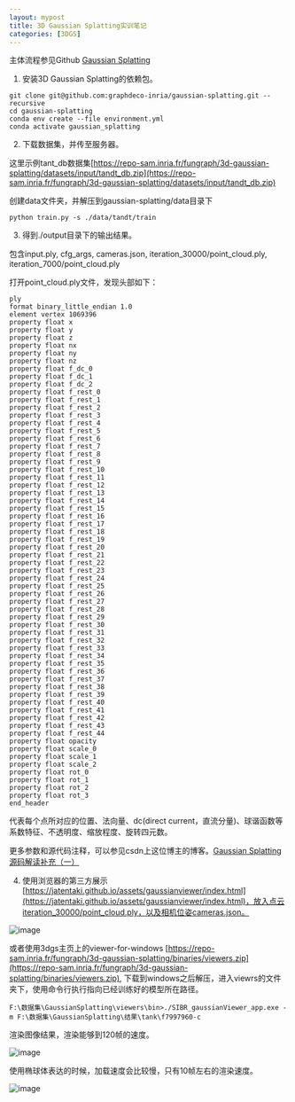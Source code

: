 ```yaml
---
layout: mypost
title: 3D Gaussian Splatting实训笔记
categories: [3DGS]
---
```


主体流程参见Github [Gaussian Splatting](https://github.com/graphdeco-inria/gaussian-splatting?tab=readme-ov-file)

1. 安装3D Gaussian Splatting的依赖包。

```
git clone git@github.com:graphdeco-inria/gaussian-splatting.git --recursive
cd gaussian-splatting
conda env create --file environment.yml
conda activate gaussian_splatting
```

2. 下载数据集，并传至服务器。

这里示例tant_db数据集[https://repo-sam.inria.fr/fungraph/3d-gaussian-splatting/datasets/input/tandt_db.zip](https://repo-sam.inria.fr/fungraph/3d-gaussian-splatting/datasets/input/tandt_db.zip)

创建data文件夹，并解压到gaussian-splatting/data目录下

```
python train.py -s ./data/tandt/train  
```

3. 得到./output目录下的输出结果。

包含input.ply, cfg_args, cameras.json, iteration_30000/point_cloud.ply, iteration_7000/point_cloud.ply

打开point_cloud.ply文件，发现头部如下：

```
ply
format binary_little_endian 1.0
element vertex 1069396
property float x
property float y
property float z
property float nx
property float ny
property float nz
property float f_dc_0
property float f_dc_1
property float f_dc_2
property float f_rest_0
property float f_rest_1
property float f_rest_2
property float f_rest_3
property float f_rest_4
property float f_rest_5
property float f_rest_6
property float f_rest_7
property float f_rest_8
property float f_rest_9
property float f_rest_10
property float f_rest_11
property float f_rest_12
property float f_rest_13
property float f_rest_14
property float f_rest_15
property float f_rest_16
property float f_rest_17
property float f_rest_18
property float f_rest_19
property float f_rest_20
property float f_rest_21
property float f_rest_22
property float f_rest_23
property float f_rest_24
property float f_rest_25
property float f_rest_26
property float f_rest_27
property float f_rest_28
property float f_rest_29
property float f_rest_30
property float f_rest_31
property float f_rest_32
property float f_rest_33
property float f_rest_34
property float f_rest_35
property float f_rest_36
property float f_rest_37
property float f_rest_38
property float f_rest_39
property float f_rest_40
property float f_rest_41
property float f_rest_42
property float f_rest_43
property float f_rest_44
property float opacity
property float scale_0
property float scale_1
property float scale_2
property float rot_0
property float rot_1
property float rot_2
property float rot_3
end_header
```

代表每个点所对应的位置、法向量、dc(direct current，直流分量)、球谐函数等系数特征、不透明度、缩放程度、旋转四元数。

更多参数和源代码注释，可以参见csdn上这位博主的博客。[Gaussian Splatting源码解读补充（一）](https://blog.csdn.net/qaqwqaqwq/article/details/136837906?ydreferer=aHR0cHM6Ly93d3cuYmluZy5jb20v)

4. 使用浏览器的第三方展示[https://jatentaki.github.io/assets/gaussianviewer/index.html](https://jatentaki.github.io/assets/gaussianviewer/index.html)，放入点云iteration_30000/point_cloud.ply，以及相机位姿cameras.json。

![image](website_gs.png)

或者使用3dgs主页上的viewer-for-windows [https://repo-sam.inria.fr/fungraph/3d-gaussian-splatting/binaries/viewers.zip](https://repo-sam.inria.fr/fungraph/3d-gaussian-splatting/binaries/viewers.zip), 下载到windows之后解压，进入viewrs的文件夹下，使用命令行执行指向已经训练好的模型所在路径。

```
F:\数据集\GaussianSplatting\viewers\bin>./SIBR_gaussianViewer_app.exe -m F:\数据集\GaussianSplatting\结果\tank\f7997960-c
```

渲染图像结果，渲染能够到120帧的速度。

![image](sibar_splats.png)


使用椭球体表达的时候，加载速度会比较慢，只有10帧左右的渲染速度。

![image](sibar_ellipsiod.png)
